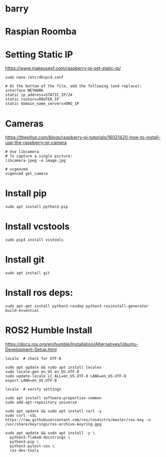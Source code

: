 # barry

# Raspian Roomba

# Setting Static IP
https://www.makeuseof.com/raspberry-pi-set-static-ip/
```
sudo nano /etc/dhcpcd.conf

# At the bottom of the file, add the following (and replace):
interface NETWORK 
static ip_address=STATIC_IP/24
static routers=ROUTER_IP 
static domain_name_servers=DNS_IP
```


# Cameras
https://thepihut.com/blogs/raspberry-pi-tutorials/16021420-how-to-install-use-the-raspberry-pi-camera
```
# Use libcamera
# To capture a single picture:
libcamera-jpeg -o image.jpg

# vcgencmd
vcgencmd get_camera
```

# Install pip
```
sudo apt install python3-pip
```

# Install vcstools
```
sudo pip3 install vcstools
```

# Install git 
```
sudo apt install git
```

# Install ros deps:
```
sudo apt-get install python3-rosdep python3-rosinstall-generator build-essential
```

# ROS2 Humble Install
https://docs.ros.org/en/humble/Installation/Alternatives/Ubuntu-Development-Setup.html
```
locale  # check for UTF-8

sudo apt update && sudo apt install locales
sudo locale-gen en_US en_US.UTF-8
sudo update-locale LC_ALL=en_US.UTF-8 LANG=en_US.UTF-8
export LANG=en_US.UTF-8

locale  # verify settings

sudo apt install software-properties-common
sudo add-apt-repository universe

sudo apt update && sudo apt install curl -y
sudo curl -sSL https://raw.githubusercontent.com/ros/rosdistro/master/ros.key -o /usr/share/keyrings/ros-archive-keyring.gpg

sudo apt update && sudo apt install -y \
  python3-flake8-docstrings \
  python3-pip \
  python3-pytest-cov \
  ros-dev-tools
```
